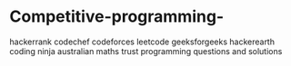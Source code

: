 # Competitive-programming-
hackerrank codechef codeforces leetcode geeksforgeeks hackerearth coding ninja australian maths trust programming questions and solutions
